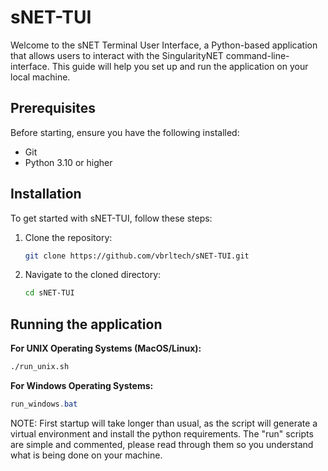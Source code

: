 # sNET-TUI

Welcome to the sNET Terminal User Interface, a Python-based application that allows users to interact with the SingularityNET command-line-interface. This guide will help you set up and run the application on your local machine.

## Prerequisites

Before starting, ensure you have the following installed:

- Git
- Python 3.10 or higher

## Installation

To get started with sNET-TUI, follow these steps:

1. Clone the repository:
   ```bash
   git clone https://github.com/vbrltech/sNET-TUI.git
   ```
2. Navigate to the cloned directory:
   ```bash
   cd sNET-TUI
   ```

## Running the application

**For UNIX Operating Systems (MacOS/Linux):**

```bash
./run_unix.sh
```

**For Windows Operating Systems:**

```powershell
run_windows.bat
```

NOTE: First startup will take longer than usual, as the script will generate a virtual environment and install the python requirements. The "run" scripts are simple and commented, please read through them so you understand what is being done on your machine.
